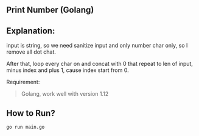 Print Number (Golang)
------

Explanation:
---
input is string, so we need sanitize input and only number char only, so I remove all dot chat. 

After that, loop every char on and concat with 0 that repeat to len of input, minus index and plus 1, cause index start from 0.

Requirement:
> Golang, work well with version 1.12

How to Run?
---
```
go run main.go
```